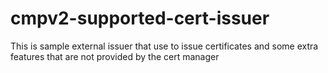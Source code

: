 # cmpv2-supported-cert-issuer 
This is sample external issuer that use to issue certificates and some extra features that are not provided by the cert manager 
